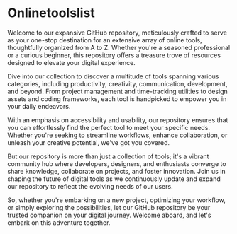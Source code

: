 # Onlinetoolslist

Welcome to our expansive GitHub repository, meticulously crafted to serve as your one-stop destination for an extensive array of online tools, thoughtfully organized from A to Z. Whether you're a seasoned professional or a curious beginner, this repository offers a treasure trove of resources designed to elevate your digital experience.

Dive into our collection to discover a multitude of tools spanning various categories, including productivity, creativity, communication, development, and beyond. From project management and time-tracking utilities to design assets and coding frameworks, each tool is handpicked to empower you in your daily endeavors.

With an emphasis on accessibility and usability, our repository ensures that you can effortlessly find the perfect tool to meet your specific needs. Whether you're seeking to streamline workflows, enhance collaboration, or unleash your creative potential, we've got you covered.

But our repository is more than just a collection of tools; it's a vibrant community hub where developers, designers, and enthusiasts converge to share knowledge, collaborate on projects, and foster innovation. Join us in shaping the future of digital tools as we continuously update and expand our repository to reflect the evolving needs of our users.

So, whether you're embarking on a new project, optimizing your workflow, or simply exploring the possibilities, let our GitHub repository be your trusted companion on your digital journey. Welcome aboard, and let's embark on this adventure together.
